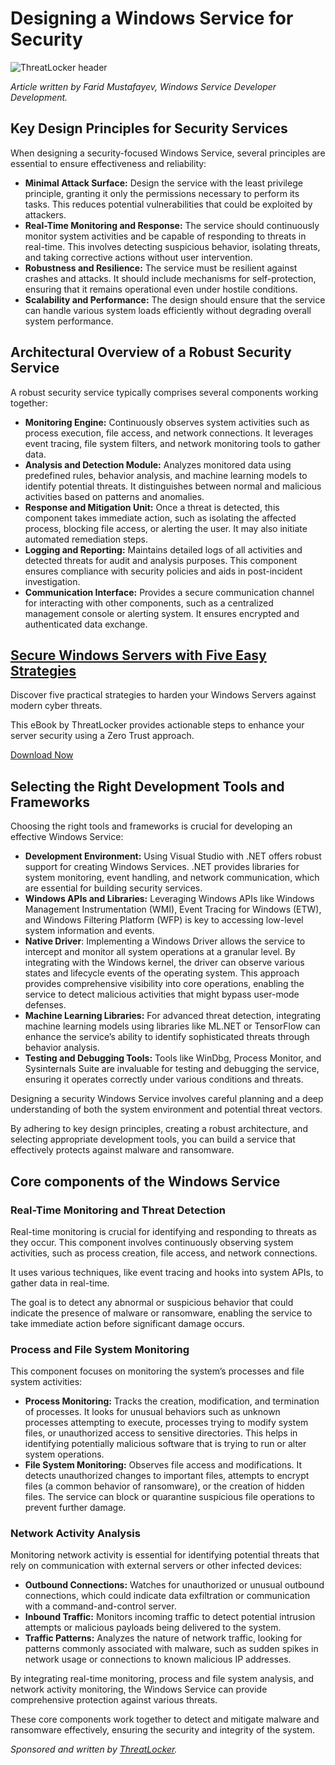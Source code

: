 # Designing a Windows Service for Security

![ThreatLocker header](https://www.bleepstatic.com/content/posts/2025/06/04/build-a-windows-service.jpg)

_Article written by Farid Mustafayev, Windows Service Developer Development._

## Key Design Principles for Security Services

When designing a security-focused Windows Service, several principles are essential to ensure effectiveness and reliability:

* **Minimal Attack Surface:** Design the service with the least privilege principle, granting it only the permissions necessary to perform its tasks. This reduces potential vulnerabilities that could be exploited by attackers.
* **Real-Time Monitoring and Response:** The service should continuously monitor system activities and be capable of responding to threats in real-time. This involves detecting suspicious behavior, isolating threats, and taking corrective actions without user intervention.
* **Robustness and Resilience:** The service must be resilient against crashes and attacks. It should include mechanisms for self-protection, ensuring that it remains operational even under hostile conditions.
* **Scalability and Performance:** The design should ensure that the service can handle various system loads efficiently without degrading overall system performance.

## Architectural Overview of a Robust Security Service

A robust security service typically comprises several components working together:

* **Monitoring Engine:** Continuously observes system activities such as process execution, file access, and network connections. It leverages event tracing, file system filters, and network monitoring tools to gather data.
* **Analysis and Detection Module:** Analyzes monitored data using predefined rules, behavior analysis, and machine learning models to identify potential threats. It distinguishes between normal and malicious activities based on patterns and anomalies.
* **Response and Mitigation Unit:** Once a threat is detected, this component takes immediate action, such as isolating the affected process, blocking file access, or alerting the user. It may also initiate automated remediation steps.
* **Logging and Reporting:** Maintains detailed logs of all activities and detected threats for audit and analysis purposes. This component ensures compliance with security policies and aids in post-incident investigation.
* **Communication Interface:** Provides a secure communication channel for interacting with other components, such as a centralized management console or alerting system. It ensures encrypted and authenticated data exchange.

## [Secure Windows Servers with Five Easy Strategies](https://www.threatlocker.com/ebooks/securing-windows-servers?utm%5Fsource=bleeping%5Fcomputer&utm%5Fmedium=sponsor&utm%5Fcampaign=windows%5Fservers%5Febook%5Fq2%5F25&utm%5Fcontent=windows%5Fservers%5Febook&utm%5Fterm=display)

Discover five practical strategies to harden your Windows Servers against modern cyber threats.

 This eBook by ThreatLocker provides actionable steps to enhance your server security using a Zero Trust approach.

[Download Now](https://www.threatlocker.com/ebooks/securing-windows-servers?utm%5Fsource=bleeping%5Fcomputer&utm%5Fmedium=sponsor&utm%5Fcampaign=windows%5Fservers%5Febook%5Fq2%5F25&utm%5Fcontent=windows%5Fservers%5Febook&utm%5Fterm=display)

## Selecting the Right Development Tools and Frameworks

Choosing the right tools and frameworks is crucial for developing an effective Windows Service:

* **Development Environment:** Using Visual Studio with .NET offers robust support for creating Windows Services. .NET provides libraries for system monitoring, event handling, and network communication, which are essential for building security services.
* **Windows APIs and Libraries:** Leveraging Windows APIs like Windows Management Instrumentation (WMI), Event Tracing for Windows (ETW), and Windows Filtering Platform (WFP) is key to accessing low-level system information and events.
* **Native Driver**: Implementing a Windows Driver allows the service to intercept and monitor all system operations at a granular level. By integrating with the Windows kernel, the driver can observe various states and lifecycle events of the operating system. This approach provides comprehensive visibility into core operations, enabling the service to detect malicious activities that might bypass user-mode defenses.
* **Machine Learning Libraries:** For advanced threat detection, integrating machine learning models using libraries like ML.NET or TensorFlow can enhance the service’s ability to identify sophisticated threats through behavior analysis.
* **Testing and Debugging Tools:** Tools like WinDbg, Process Monitor, and Sysinternals Suite are invaluable for testing and debugging the service, ensuring it operates correctly under various conditions and threats.

Designing a security Windows Service involves careful planning and a deep understanding of both the system environment and potential threat vectors.

By adhering to key design principles, creating a robust architecture, and selecting appropriate development tools, you can build a service that effectively protects against malware and ransomware.

## Core components of the Windows Service

### Real-Time Monitoring and Threat Detection

Real-time monitoring is crucial for identifying and responding to threats as they occur. This component involves continuously observing system activities, such as process creation, file access, and network connections.

It uses various techniques, like event tracing and hooks into system APIs, to gather data in real-time.

The goal is to detect any abnormal or suspicious behavior that could indicate the presence of malware or ransomware, enabling the service to take immediate action before significant damage occurs.

### Process and File System Monitoring

This component focuses on monitoring the system’s processes and file system activities:

* **Process Monitoring:** Tracks the creation, modification, and termination of processes. It looks for unusual behaviors such as unknown processes attempting to execute, processes trying to modify system files, or unauthorized access to sensitive directories. This helps in identifying potentially malicious software that is trying to run or alter system operations.
* **File System Monitoring:** Observes file access and modifications. It detects unauthorized changes to important files, attempts to encrypt files (a common behavior of ransomware), or the creation of hidden files. The service can block or quarantine suspicious file operations to prevent further damage.

### Network Activity Analysis

Monitoring network activity is essential for identifying potential threats that rely on communication with external servers or other infected devices:

* **Outbound Connections:** Watches for unauthorized or unusual outbound connections, which could indicate data exfiltration or communication with a command-and-control server.
* **Inbound Traffic:** Monitors incoming traffic to detect potential intrusion attempts or malicious payloads being delivered to the system.
* **Traffic Patterns:** Analyzes the nature of network traffic, looking for patterns commonly associated with malware, such as sudden spikes in network usage or connections to known malicious IP addresses.

By integrating real-time monitoring, process and file system analysis, and network activity monitoring, the Windows Service can provide comprehensive protection against various threats.

These core components work together to detect and mitigate malware and ransomware effectively, ensuring the security and integrity of the system.

_Sponsored and written by [ThreatLocker](https://www.threatlocker.com/?utm%5Fsource=bleeping%5Fcomputer&utm%5Fmedium=sponsor&utm%5Fcampaign=build%5Frobust%5Fwindows%5Fservice%5Ffarid%5Fq2%5F25&utm%5Fcontent=build%5Frobust%5Fwindows%5Fservice%5Ffarid&utm%5Fterm=display)._